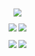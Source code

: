 
<br>
<p align="center">
   <a href="https://github.com/lethiferal"><img src="https://github-profile-summary-cards.vercel.app/api/cards/profile-details?username=lethiferal&theme=nord_dark" /></a>
</p>
<p align="center">
   <a href="https://github.com/lethiferal"><img src="http://github-profile-summary-cards.vercel.app/api/cards/repos-per-language?username=lethiferal&theme=nord_dark" /></a>
   <a href="https://github.com/lethiferal"><img src="http://github-profile-summary-cards.vercel.app/api/cards/most-commit-language?username=lethiferal&theme=nord_dark" /></a>
</p>
<p align="center">
   <a href="https://github.com/lethiferal"><img src="http://github-profile-summary-cards.vercel.app/api/cards/stats?username=lethiferal&theme=nord_dark" /></a>
   <a href="https://github.com/lethiferal"><img src="http://github-profile-summary-cards.vercel.app/api/cards/productive-time?username=lethiferal&theme=nord_dark&utcOffset=5.5" /></a>
</p>
</br>


